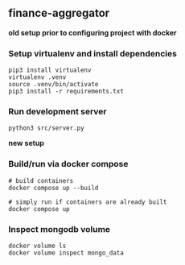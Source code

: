 ## finance-aggregator


__old setup prior to configuring project with docker__
### Setup virtualenv and install dependencies

```
pip3 install virtualenv
virtualenv .venv
source .venv/bin/activate
pip3 install -r requirements.txt
```

### Run development server

```
python3 src/server.py
```

__new setup__
### Build/run via docker compose
```
# build containers
docker compose up --build

# simply run if containers are already built
docker compose up
```

### Inspect mongodb volume
```
docker volume ls
docker volume inspect mongo_data
```